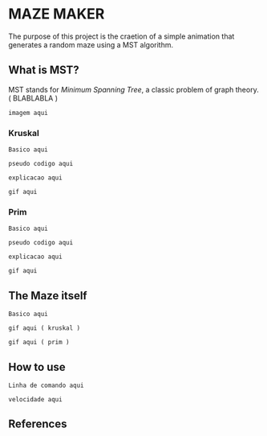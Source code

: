 # MAZE MAKER

The purpose of this project is the craetion of a simple animation that generates a random maze 
using a MST algorithm.

## What is MST?

MST stands for *Minimum Spanning Tree*, a classic problem of graph theory. ( BLABLABLA )

```
imagem aqui 
```

### Kruskal

```
Basico aqui
```

```
pseudo codigo aqui
```

```
explicacao aqui
```

```
gif aqui
```

### Prim

```
Basico aqui
```

```
pseudo codigo aqui
```

```
explicacao aqui
```

```
gif aqui
```

## The Maze itself

```
Basico aqui
```

```
gif aqui ( kruskal )
```

```
gif aqui ( prim )
```

## How to use

```
Linha de comando aqui
```

```
velocidade aqui
```

## References

